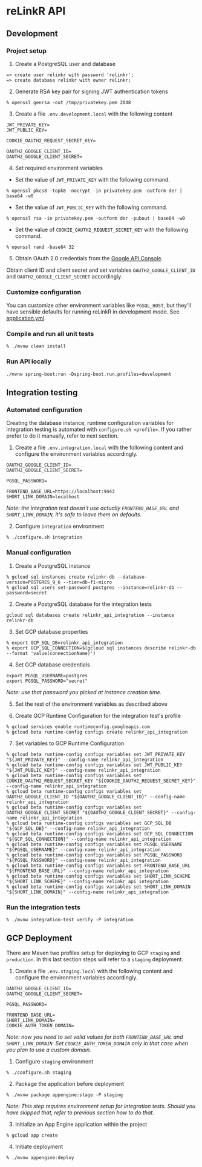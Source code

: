 # reLinkR API

## Development

### Project setup

1. Create a PostgreSQL user and database
```
=> create user relinkr with password 'relinkr';
=> create database relinkr with owner relinkr;
```

2. Generate RSA key pair for signing JWT authentication tokens
```
% openssl genrsa -out /tmp/privatekey.pem 2048
```

3. Create a file `.env.development.local` with the following content

```
JWT_PRIVATE_KEY=
JWT_PUBLIC_KEY=

COOKIE_OAUTH2_REQUEST_SECRET_KEY=

OAUTH2_GOOGLE_CLIENT_ID=
OAUTH2_GOOGLE_CLIENT_SECRET=
```

4. Set required environment variables

- Set the value of `JWT_PRIVATE_KEY` with the following command.

```
% openssl pkcs8 -topk8 -nocrypt -in privatekey.pem -outform der | base64 -w0
```

- Set the value of `JWT_PUBLIC_KEY` with the following command.

```
% openssl rsa -in privatekey.pem -outform der -pubout | base64 -w0
```

- Set the value of `COOKIE_OAUTH2_REQUEST_SECRET_KEY` with the following command.

```
% openssl rand -base64 32
```

5. Obtain OAuth 2.0 credentials from the [Google API Console](https://console.developers.google.com/apis/credentials).

Obtain client ID and client secret and set variables `OAUTH2_GOOGLE_CLIENT_ID` and `OAUTH2_GOOGLE_CLIENT_SECRET` accordingly.

### Customize configuration

You can customize other environment variables like `PGSQL_HOST`, but they'll have sensible defaults for running reLinkR in development mode.
See [application.yml](src/main/resources/application.yml).

### Compile and run all unit tests

```
% ./mvnw clean install
```

### Run API locally
```
./mvnw spring-boot:run -Dspring-boot.run.profiles=development
```

## Integration testing

### Automated configuration

Creating the database instance, runtime configuration variables for integration testing is automated
with `configure.sh <profile>`. If you rather prefer to do it manually, refer to next section.

1. Create a file `.env.integration.local` with the following content and configure the environment
variables accordingly. 

```
OAUTH2_GOOGLE_CLIENT_ID=
OAUTH2_GOOGLE_CLIENT_SECRET=

PGSQL_PASSWORD=

FRONTEND_BASE_URL=https://localhost:9443
SHORT_LINK_DOMAIN=localhost
```

_Note: the integration test doesn't use actually `FRONTEND_BASE_URL` and `SHORT_LINK_DOMAIN`,
it's safe to leave them on defaults._ 

2. Configure `integration` environment

```
% ./configure.sh integration
```

### Manual configuration

1. Create a PostgreSQL instance

```
% gcloud sql instances create relinkr-db --database-version=POSTGRES_9_6 --tier=db-f1-micro
% gcloud sql users set-password postgres --instance=relinkr-db --password=secret
```

2. Create a PostgreSQL database for the integration tests

```
gcloud sql databases create relinkr_api_integration --instance relinkr-db
```

3. Set GCP database properties

```
% export GCP_SQL_DB=relinkr_api_integration
% export GCP_SQL_CONNECTION=$(gcloud sql instances describe relinkr-db --format 'value(connectionName)')
```

4. Set GCP database credentials

```
export PGSQL_USERNAME=postgres
export PGSQL_PASSWORD="secret"
```

_Note: use that password you picked at instance creation time._
 
5. Set the rest of the environment variables as described above

6. Create GCP Runtime Configuration for the integration test's profile

```
% gcloud services enable runtimeconfig.googleapis.com
% gcloud beta runtime-config configs create relinkr_api_integration
```

7. Set variables to GCP Runtime Configuration

```
% gcloud beta runtime-config configs variables set JWT_PRIVATE_KEY "${JWT_PRIVATE_KEY}" --config-name relinkr_api_integration
% gcloud beta runtime-config configs variables set JWT_PUBLIC_KEY "${JWT_PUBLIC_KEY}" --config-name relinkr_api_integration
% gcloud beta runtime-config configs variables set COOKIE_OAUTH2_REQUEST_SECRET_KEY "${COOKIE_OAUTH2_REQUEST_SECRET_KEY}" --config-name relinkr_api_integration
% gcloud beta runtime-config configs variables set OAUTH2_GOOGLE_CLIENT_ID "${OAUTH2_GOOGLE_CLIENT_ID}" --config-name relinkr_api_integration
% gcloud beta runtime-config configs variables set OAUTH2_GOOGLE_CLIENT_SECRET "${OAUTH2_GOOGLE_CLIENT_SECRET}" --config-name relinkr_api_integration
% gcloud beta runtime-config configs variables set GCP_SQL_DB "${GCP_SQL_DB}" --config-name relinkr_api_integration
% gcloud beta runtime-config configs variables set GCP_SQL_CONNECTION "${GCP_SQL_CONNECTION}" --config-name relinkr_api_integration
% gcloud beta runtime-config configs variables set PGSQL_USERNAME "${PGSQL_USERNAME}" --config-name relinkr_api_integration
% gcloud beta runtime-config configs variables set PGSQL_PASSWORD "${PGSQL_PASSWORD}" --config-name relinkr_api_integration
% gcloud beta runtime-config configs variables set FRONTEND_BASE_URL "${FRONTEND_BASE_URL}" --config-name relinkr_api_integration
% gcloud beta runtime-config configs variables set SHORT_LINK_SCHEME "${SHORT_LINK_SCHEME}" --config-name relinkr_api_integration
% gcloud beta runtime-config configs variables set SHORT_LINK_DOMAIN "${SHORT_LINK_DOMAIN}" --config-name relinkr_api_integration
```

### Run the integration tests

```
% ./mvnw integration-test verify -P integration
```

## GCP Deployment

There are Maven two profiles setup for deploying to GCP `staging` and `production`. In this last section
steps will refer to a `staging` deployment.

1. Create a file `.env.staging.local` with the following content and configure the environment
variables accordingly. 

```
OAUTH2_GOOGLE_CLIENT_ID=
OAUTH2_GOOGLE_CLIENT_SECRET=

PGSQL_PASSWORD=

FRONTEND_BASE_URL=
SHORT_LINK_DOMAIN=
COOKIE_AUTH_TOKEN_DOMAIN=
```

_Note: now you need to set valid values for both `FRONTEND_BASE_URL` and `SHORT_LINK_DOMAIN`. Set
`COOKIE_AUTH_TOKEN_DOMAIN` only in that case when you plan to use a custom domain._


1. Configure `staging` environment

```
% ./configure.sh staging
```

2. Package the application before deployment

```
% ./mvnw package appengine:stage -P staging
```

_Note: This step requires environment setup for integration tests. Should you have skipped that,
refer to previous section how to do that._

3. Initialize an App Engine application within the project

```
% gcloud app create
```

4. Initiate deployment

```
% ./mvnw appengine:deploy
```

